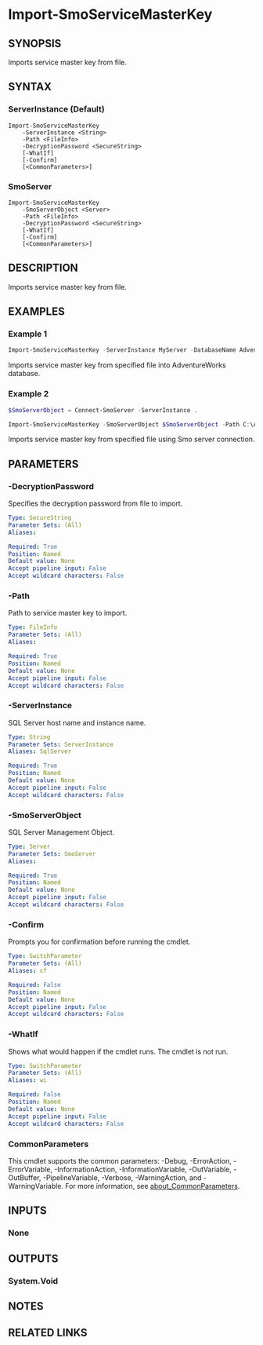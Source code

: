 ﻿---
external help file: SqlServerTools-help.xml
Module Name: SqlServerTools
online version:
schema: 2.0.0
---

# Import-SmoServiceMasterKey

## SYNOPSIS
Imports service master key from file.

## SYNTAX

### ServerInstance (Default)
```
Import-SmoServiceMasterKey
	-ServerInstance <String>
	-Path <FileInfo>
	-DecryptionPassword <SecureString>
	[-WhatIf]
	[-Confirm]
	[<CommonParameters>]
```

### SmoServer
```
Import-SmoServiceMasterKey
	-SmoServerObject <Server>
	-Path <FileInfo>
	-DecryptionPassword <SecureString>
	[-WhatIf]
	[-Confirm]
	[<CommonParameters>]
```

## DESCRIPTION
Imports service master key from file.

## EXAMPLES

### Example 1
```powershell
Import-SmoServiceMasterKey -ServerInstance MyServer -DatabaseName AdventureWorks -Path C:\AdventureWorks.SMK -DecryptionPassword $(Get-Credential Decrypt).Password
```

Imports service master key from specified file into AdventureWorks database.

### Example 2
```powershell
$SmoServerObject = Connect-SmoServer -ServerInstance .

Import-SmoServiceMasterKey -SmoServerObject $SmoServerObject -Path C:\AdventureWorks.DMK -DecryptionPassword $(Get-Credential Decrypt).Password
```

Imports service master key from specified file using Smo server connection.

## PARAMETERS

### -DecryptionPassword
Specifies the decryption password from file to import.

```yaml
Type: SecureString
Parameter Sets: (All)
Aliases:

Required: True
Position: Named
Default value: None
Accept pipeline input: False
Accept wildcard characters: False
```

### -Path
Path to service master key to import.

```yaml
Type: FileInfo
Parameter Sets: (All)
Aliases:

Required: True
Position: Named
Default value: None
Accept pipeline input: False
Accept wildcard characters: False
```

### -ServerInstance
SQL Server host name and instance name.

```yaml
Type: String
Parameter Sets: ServerInstance
Aliases: SqlServer

Required: True
Position: Named
Default value: None
Accept pipeline input: False
Accept wildcard characters: False
```

### -SmoServerObject
SQL Server Management Object.

```yaml
Type: Server
Parameter Sets: SmoServer
Aliases:

Required: True
Position: Named
Default value: None
Accept pipeline input: False
Accept wildcard characters: False
```

### -Confirm
Prompts you for confirmation before running the cmdlet.

```yaml
Type: SwitchParameter
Parameter Sets: (All)
Aliases: cf

Required: False
Position: Named
Default value: None
Accept pipeline input: False
Accept wildcard characters: False
```

### -WhatIf
Shows what would happen if the cmdlet runs.
The cmdlet is not run.

```yaml
Type: SwitchParameter
Parameter Sets: (All)
Aliases: wi

Required: False
Position: Named
Default value: None
Accept pipeline input: False
Accept wildcard characters: False
```

### CommonParameters
This cmdlet supports the common parameters: -Debug, -ErrorAction, -ErrorVariable, -InformationAction, -InformationVariable, -OutVariable, -OutBuffer, -PipelineVariable, -Verbose, -WarningAction, and -WarningVariable. For more information, see [about_CommonParameters](http://go.microsoft.com/fwlink/?LinkID=113216).

## INPUTS

### None

## OUTPUTS

### System.Void

## NOTES

## RELATED LINKS
